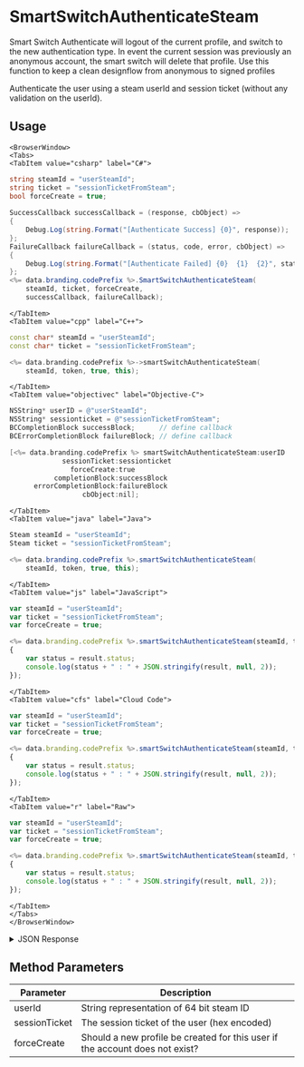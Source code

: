 # SmartSwitchAuthenticateSteam

Smart Switch Authenticate will logout of the current profile, and switch to the new authentication type.
In event the current session was previously an anonymous account, the smart switch will delete that profile.
Use this function to keep a clean designflow from anonymous to signed profiles

Authenticate the user using a steam userId and session ticket (without any validation on the userId).

## Usage

```mdx-code-block
<BrowserWindow>
<Tabs>
<TabItem value="csharp" label="C#">
```

```csharp
string steamId = "userSteamId";
string ticket = "sessionTicketFromSteam";
bool forceCreate = true;
    
SuccessCallback successCallback = (response, cbObject) =>
{
    Debug.Log(string.Format("[Authenticate Success] {0}", response));
};
FailureCallback failureCallback = (status, code, error, cbObject) =>
{
    Debug.Log(string.Format("[Authenticate Failed] {0}  {1}  {2}", status, code, error));
};
<%= data.branding.codePrefix %>.SmartSwitchAuthenticateSteam(
    steamId, ticket, forceCreate,
    successCallback, failureCallback);
```

```mdx-code-block
</TabItem>
<TabItem value="cpp" label="C++">
```

```cpp
const char* steamId = "userSteamId";
const char* ticket = "sessionTicketFromSteam";

<%= data.branding.codePrefix %>->smartSwitchAuthenticateSteam(
    steamId, token, true, this);
```

```mdx-code-block
</TabItem>
<TabItem value="objectivec" label="Objective-C">
```

```objectivec
NSString* userID = @"userSteamId";
NSString* sessionticket = @"sessionTicketFromSteam";
BCCompletionBlock successBlock;      // define callback
BCErrorCompletionBlock failureBlock; // define callback

[<%= data.branding.codePrefix %> smartSwitchAuthenticateSteam:userID
             sessionTicket:sessionticket
               forceCreate:true
           completionBlock:successBlock
      errorCompletionBlock:failureBlock
                  cbObject:nil];
```

```mdx-code-block
</TabItem>
<TabItem value="java" label="Java">
```

```java
Steam steamId = "userSteamId";
Steam ticket = "sessionTicketFromSteam";

<%= data.branding.codePrefix %>.smartSwitchAuthenticateSteam(
    steamId, token, true, this);
```

```mdx-code-block
</TabItem>
<TabItem value="js" label="JavaScript">
```

```javascript
var steamId = "userSteamId";
var ticket = "sessionTicketFromSteam";
var forceCreate = true;

<%= data.branding.codePrefix %>.smartSwitchAuthenticateSteam(steamId, ticket, forceCreate, result =>
{
	var status = result.status;
	console.log(status + " : " + JSON.stringify(result, null, 2));
});
```

```mdx-code-block
</TabItem>
<TabItem value="cfs" label="Cloud Code">
```

```javascript
var steamId = "userSteamId";
var ticket = "sessionTicketFromSteam";
var forceCreate = true;

<%= data.branding.codePrefix %>.smartSwitchAuthenticateSteam(steamId, ticket, forceCreate, result =>
{
	var status = result.status;
	console.log(status + " : " + JSON.stringify(result, null, 2));
});
```

```mdx-code-block
</TabItem>
<TabItem value="r" label="Raw">
```

```javascript
var steamId = "userSteamId";
var ticket = "sessionTicketFromSteam";
var forceCreate = true;

<%= data.branding.codePrefix %>.smartSwitchAuthenticateSteam(steamId, ticket, forceCreate, result =>
{
	var status = result.status;
	console.log(status + " : " + JSON.stringify(result, null, 2));
});
```

```mdx-code-block
</TabItem>
</Tabs>
</BrowserWindow>
```

<details>
<summary>JSON Response</summary>

```javascript
var steamId = "userSteamId";
var ticket = "sessionTicketFromSteam";
var forceCreate = true;

<%= data.branding.codePrefix %>.smartSwitchAuthenticateSteam(steamId, ticket, forceCreate, result =>
{
	var status = result.status;
	console.log(status + " : " + JSON.stringify(result, null, 2));
});
```
</details>

## Method Parameters
Parameter | Description
--------- | -----------
userId | String representation of 64 bit steam ID
sessionTicket | The session ticket of the user (hex encoded)
forceCreate | Should a new profile be created for this user if the account does not exist?


